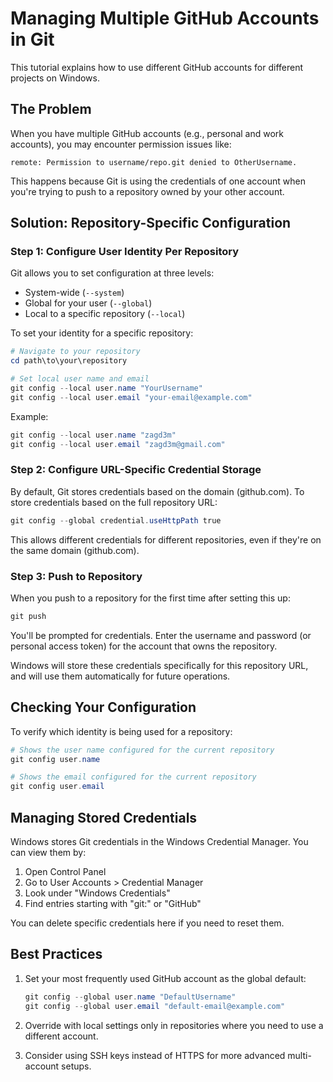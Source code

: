 # Managing Multiple GitHub Accounts in Git

This tutorial explains how to use different GitHub accounts for different projects on Windows.

## The Problem

When you have multiple GitHub accounts (e.g., personal and work accounts), you may encounter permission issues like:

```
remote: Permission to username/repo.git denied to OtherUsername.
```

This happens because Git is using the credentials of one account when you're trying to push to a repository owned by your other account.

## Solution: Repository-Specific Configuration

### Step 1: Configure User Identity Per Repository

Git allows you to set configuration at three levels:
- System-wide (`--system`)
- Global for your user (`--global`)
- Local to a specific repository (`--local`)

To set your identity for a specific repository:

```powershell
# Navigate to your repository
cd path\to\your\repository

# Set local user name and email
git config --local user.name "YourUsername"
git config --local user.email "your-email@example.com"
```

Example:
```powershell
git config --local user.name "zagd3m"
git config --local user.email "zagd3m@gmail.com"
```

### Step 2: Configure URL-Specific Credential Storage

By default, Git stores credentials based on the domain (github.com). To store credentials based on the full repository URL:

```powershell
git config --global credential.useHttpPath true
```

This allows different credentials for different repositories, even if they're on the same domain (github.com).

### Step 3: Push to Repository

When you push to a repository for the first time after setting this up:

```powershell
git push
```

You'll be prompted for credentials. Enter the username and password (or personal access token) for the account that owns the repository.

Windows will store these credentials specifically for this repository URL, and will use them automatically for future operations.

## Checking Your Configuration

To verify which identity is being used for a repository:

```powershell
# Shows the user name configured for the current repository
git config user.name

# Shows the email configured for the current repository
git config user.email
```

## Managing Stored Credentials

Windows stores Git credentials in the Windows Credential Manager. You can view them by:

1. Open Control Panel
2. Go to User Accounts > Credential Manager
3. Look under "Windows Credentials"
4. Find entries starting with "git:" or "GitHub"

You can delete specific credentials here if you need to reset them.

## Best Practices

1. Set your most frequently used GitHub account as the global default:
   ```powershell
   git config --global user.name "DefaultUsername"
   git config --global user.email "default-email@example.com"
   ```

2. Override with local settings only in repositories where you need to use a different account.

3. Consider using SSH keys instead of HTTPS for more advanced multi-account setups.
